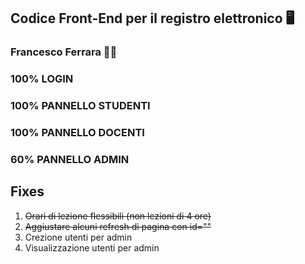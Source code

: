 ## Codice Front-End per il registro elettronico 🖥️
### Francesco Ferrara 🧑‍🎓


### 100% LOGIN

### 100% PANNELLO STUDENTI

### 100% PANNELLO DOCENTI

### 60% PANNELLO ADMIN

## Fixes
1. ~~Orari di lezione flessibili (non lezioni di 4 ore)~~
2. ~~Aggiustare alcuni refresh di pagina con id=""~~
3. Crezione utenti per admin
4. Visualizzazione utenti per admin